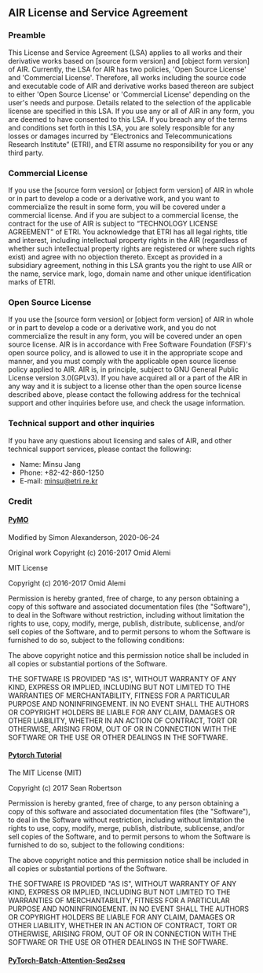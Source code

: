## AIR License and Service Agreement

### Preamble
This License and Service Agreement (LSA) applies to all works and their derivative works based on [source form version] and [object form version] of AIR. Currently, the LSA for AIR has two policies, 'Open Source License' and 'Commercial License'. Therefore, all works including the source code and executable code of AIR and derivative works based thereon are subject to either 'Open Source License' or 'Commercial License' depending on the user's needs and purpose. Details related to the selection of the applicable license are specified in this LSA.
If you use any or all of AIR in any form, you are deemed to have consented to this LSA. If you breach any of the terms and conditions set forth in this LSA, you are solely responsible for any losses or damages incurred by “Electronics and Telecommunications Research Institute” (ETRI), and ETRI assume no responsibility for you or any third party.

### Commercial License
If you use the [source form version] or [object form version] of AIR in whole or in part to develop a code or a derivative work, and you want to commercialize the result in some form, you will be covered under a commercial license.
And if you are subject to a commercial license, the contract for the use of AIR is subject to “TECHNOLOGY LICENSE AGREEMENT” of ETRI.
You acknowledge that ETRI has all legal rights, title and interest, including intellectual property rights in the AIR (regardless of whether such intellectual property rights are registered or where such rights exist) and agree with no objection thereto.
Except as provided in a subsidiary agreement, nothing in this LSA grants you the right to use AIR or the name, service mark, logo, domain name and other unique identification marks of ETRI.

### Open Source License
If you use the [source form version] or [object form version] of AIR in whole or in part to develop a code or a derivative work, and you do not commercialize the result in any form, you will be covered under an open source license.
AIR is in accordance with Free Software Foundation (FSF)'s open source policy, and is allowed to use it in the appropriate scope and manner, and you must comply with the applicable open source license policy applied to AIR.
AIR is, in principle, subject to GNU General Public License version 3.0(GPLv3). If you have acquired all or a part of the AIR in any way and it is subject to a license other than the open source license described above, please contact the following address for the technical support and other inquiries before use, and check the usage information.

### Technical support and other inquiries
If you have any questions about licensing and sales of AIR, and other technical support services, please contact the following:
* Name: Minsu Jang
* Phone: +82-42-860-1250
* E-mail: minsu@etri.re.kr

### Credit

#### [PyMO](https://github.com/omimo/PyMO)

Modified by Simon Alexanderson, 2020-06-24

Original work Copyright (c) 2016-2017 Omid Alemi

MIT License

Copyright (c) 2016-2017 Omid Alemi

Permission is hereby granted, free of charge, to any person obtaining a copy
of this software and associated documentation files (the "Software"), to deal
in the Software without restriction, including without limitation the rights
to use, copy, modify, merge, publish, distribute, sublicense, and/or sell
copies of the Software, and to permit persons to whom the Software is
furnished to do so, subject to the following conditions:

The above copyright notice and this permission notice shall be included in all
copies or substantial portions of the Software.

THE SOFTWARE IS PROVIDED "AS IS", WITHOUT WARRANTY OF ANY KIND, EXPRESS OR
IMPLIED, INCLUDING BUT NOT LIMITED TO THE WARRANTIES OF MERCHANTABILITY,
FITNESS FOR A PARTICULAR PURPOSE AND NONINFRINGEMENT. IN NO EVENT SHALL THE
AUTHORS OR COPYRIGHT HOLDERS BE LIABLE FOR ANY CLAIM, DAMAGES OR OTHER
LIABILITY, WHETHER IN AN ACTION OF CONTRACT, TORT OR OTHERWISE, ARISING FROM,
OUT OF OR IN CONNECTION WITH THE SOFTWARE OR THE USE OR OTHER DEALINGS IN THE
SOFTWARE.

#### [Pytorch Tutorial](https://github.com/spro/practical-pytorch)
The MIT License (MIT)

Copyright (c) 2017 Sean Robertson

Permission is hereby granted, free of charge, to any person obtaining a copy
of this software and associated documentation files (the "Software"), to deal
in the Software without restriction, including without limitation the rights
to use, copy, modify, merge, publish, distribute, sublicense, and/or sell
copies of the Software, and to permit persons to whom the Software is
furnished to do so, subject to the following conditions:

The above copyright notice and this permission notice shall be included in
all copies or substantial portions of the Software.

THE SOFTWARE IS PROVIDED "AS IS", WITHOUT WARRANTY OF ANY KIND, EXPRESS OR
IMPLIED, INCLUDING BUT NOT LIMITED TO THE WARRANTIES OF MERCHANTABILITY,
FITNESS FOR A PARTICULAR PURPOSE AND NONINFRINGEMENT. IN NO EVENT SHALL THE
AUTHORS OR COPYRIGHT HOLDERS BE LIABLE FOR ANY CLAIM, DAMAGES OR OTHER
LIABILITY, WHETHER IN AN ACTION OF CONTRACT, TORT OR OTHERWISE, ARISING FROM,
OUT OF OR IN CONNECTION WITH THE SOFTWARE OR THE USE OR OTHER DEALINGS IN
THE SOFTWARE.

#### [PyTorch-Batch-Attention-Seq2seq](https://github.com/AuCson/PyTorch-Batch-Attention-Seq2seq)
